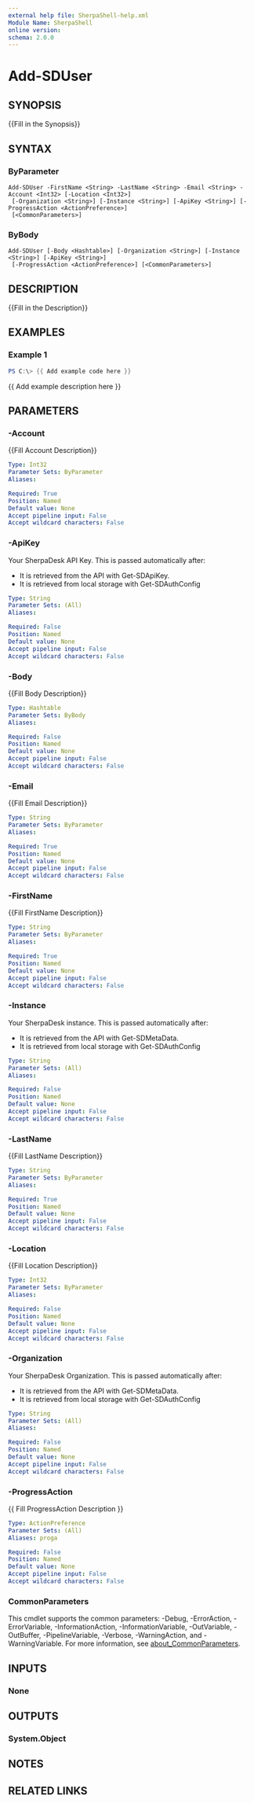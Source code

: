 ```yaml
---
external help file: SherpaShell-help.xml
Module Name: SherpaShell
online version:
schema: 2.0.0
---
```


# Add-SDUser

## SYNOPSIS
{{Fill in the Synopsis}}

## SYNTAX

### ByParameter
```
Add-SDUser -FirstName <String> -LastName <String> -Email <String> -Account <Int32> [-Location <Int32>]
 [-Organization <String>] [-Instance <String>] [-ApiKey <String>] [-ProgressAction <ActionPreference>]
 [<CommonParameters>]
```

### ByBody
```
Add-SDUser [-Body <Hashtable>] [-Organization <String>] [-Instance <String>] [-ApiKey <String>]
 [-ProgressAction <ActionPreference>] [<CommonParameters>]
```

## DESCRIPTION
{{Fill in the Description}}

## EXAMPLES

### Example 1
```powershell
PS C:\> {{ Add example code here }}
```

{{ Add example description here }}

## PARAMETERS

### -Account
{{Fill Account Description}}

```yaml
Type: Int32
Parameter Sets: ByParameter
Aliases:

Required: True
Position: Named
Default value: None
Accept pipeline input: False
Accept wildcard characters: False
```

### -ApiKey
Your SherpaDesk API Key. This is passed automatically after:

- It is retrieved from the API with Get-SDApiKey.
- It is retrieved from local storage with Get-SDAuthConfig

```yaml
Type: String
Parameter Sets: (All)
Aliases:

Required: False
Position: Named
Default value: None
Accept pipeline input: False
Accept wildcard characters: False
```

### -Body
{{Fill Body Description}}

```yaml
Type: Hashtable
Parameter Sets: ByBody
Aliases:

Required: False
Position: Named
Default value: None
Accept pipeline input: False
Accept wildcard characters: False
```

### -Email
{{Fill Email Description}}

```yaml
Type: String
Parameter Sets: ByParameter
Aliases:

Required: True
Position: Named
Default value: None
Accept pipeline input: False
Accept wildcard characters: False
```

### -FirstName
{{Fill FirstName Description}}

```yaml
Type: String
Parameter Sets: ByParameter
Aliases:

Required: True
Position: Named
Default value: None
Accept pipeline input: False
Accept wildcard characters: False
```

### -Instance
Your SherpaDesk instance. This is passed automatically after:

- It is retrieved from the API with Get-SDMetaData.
- It is retrieved from local storage with Get-SDAuthConfig

```yaml
Type: String
Parameter Sets: (All)
Aliases:

Required: False
Position: Named
Default value: None
Accept pipeline input: False
Accept wildcard characters: False
```

### -LastName
{{Fill LastName Description}}

```yaml
Type: String
Parameter Sets: ByParameter
Aliases:

Required: True
Position: Named
Default value: None
Accept pipeline input: False
Accept wildcard characters: False
```

### -Location
{{Fill Location Description}}

```yaml
Type: Int32
Parameter Sets: ByParameter
Aliases:

Required: False
Position: Named
Default value: None
Accept pipeline input: False
Accept wildcard characters: False
```

### -Organization
Your SherpaDesk Organization. This is passed automatically after:

- It is retrieved from the API with Get-SDMetaData.
- It is retrieved from local storage with Get-SDAuthConfig

```yaml
Type: String
Parameter Sets: (All)
Aliases:

Required: False
Position: Named
Default value: None
Accept pipeline input: False
Accept wildcard characters: False
```

### -ProgressAction
{{ Fill ProgressAction Description }}

```yaml
Type: ActionPreference
Parameter Sets: (All)
Aliases: proga

Required: False
Position: Named
Default value: None
Accept pipeline input: False
Accept wildcard characters: False
```

### CommonParameters
This cmdlet supports the common parameters: -Debug, -ErrorAction, -ErrorVariable, -InformationAction, -InformationVariable, -OutVariable, -OutBuffer, -PipelineVariable, -Verbose, -WarningAction, and -WarningVariable. For more information, see [about_CommonParameters](http://go.microsoft.com/fwlink/?LinkID=113216).

## INPUTS

### None

## OUTPUTS

### System.Object
## NOTES

## RELATED LINKS
